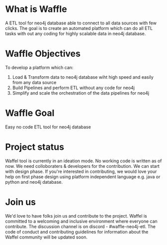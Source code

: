 # What is Waffle
A  ETL tool for neo4j database able to connect to all data sources with few clicks.
The goal is to create an automated platform which can do all ETL tasks with out any coding for highly scalable data in neo4j database.

# Waffle Objectives
To develop a platform which can:
1. Load & Transform data to neo4j database wiht high speed and easily from any data source
2. Build Pipelines and perform ETL without any code for neo4j
3. Simplify and scale the orchestration of the data pipelines for neo4j

# Waffle Goal
Easy no code ETL tool for neo4j database

# Project status
Waffel tool is currently in an ideation mode. No working code is written as of now. We need colloboraters & developers for the contribution. We can start with design phase. If you're interested in contributing, we would love your help on first phase design using platform independent language e.g. java or python and neo4j database.

# Join us

We'd love to have folks join us and contribute to the project. Waffel is committed to a welcoming and inclusive environment where everyone can contribute.
The discussion channel is on discord - #waffle-neo4j-etl. The code of conduct and contributing guidelines for information about the Waffel community will be updated soon.

